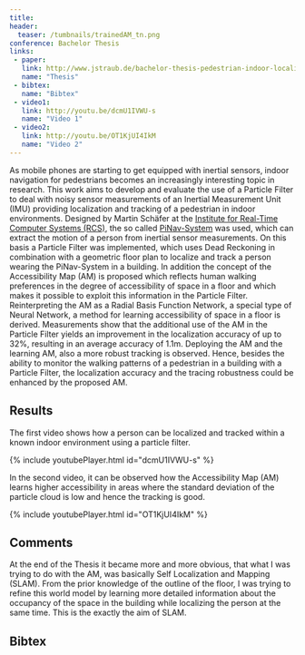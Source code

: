 ```yaml
---
title: 
header:
  teaser: /tumbnails/trainedAM_tn.png
conference: Bachelor Thesis
links: 
 - paper: 
   link: http://www.jstraub.de/bachelor-thesis-pedestrian-indoor-localization-tracking-particle-filter-combined-learning-accessibility-map/
   name: "Thesis"
 - bibtex: 
   name: "Bibtex"
 - video1: 
   link: http://youtu.be/dcmU1IVWU-s
   name: "Video 1"
 - video2: 
   link: http://youtu.be/OT1KjUI4IkM
   name: "Video 2"
---
```


As mobile phones are starting to get equipped with inertial sensors,
indoor navigation for pedestrians becomes an increasingly interesting
topic in research. This work aims to develop and evaluate the use of a
Particle Filter to deal with noisy sensor measurements of an Inertial
Measurement Unit (IMU) providing localization and tracking of a
pedestrian in indoor environments. Designed by Martin Schäfer at the
[Institute for Real-Time Computer Systems
(RCS)](http://www.rcs.ei.tum.de/en/home/), the so called
[PiNav-System](http://www.rcs.ei.tum.de/research/pinav-pedestrian-indoor-navigation/) was used, which can extract the motion of a person from
inertial sensor measurements. On this basis a Particle Filter was
implemented, which uses Dead Reckoning in combination with a geometric
floor plan to localize and track a person wearing the PiNav-System in a
building. In addition the concept of the Accessibility Map (AM) is
proposed which reflects human walking preferences in the degree of
accessibility of space in a floor and which makes it possible to
exploit this information in the Particle Filter. Reinterpreting the AM
as a Radial Basis Function Network, a special type of Neural Network, a
method for learning accessibility of space in a floor is derived.
Measurements show that the additional use of the AM in the Particle
Filter yields an improvement in the localization accuracy of up to 32%,
resulting in an average accuracy of 1.1m. Deploying the AM and the
learning AM, also a more robust tracking is observed. Hence, besides
the ability to monitor the walking patterns of a pedestrian in a
building with a Particle Filter, the localization accuracy and the
tracing robustness could be enhanced by the proposed AM.

## Results

The first video shows how a person can be localized and tracked within
a known indoor environment using a particle filter.

{% include youtubePlayer.html id="dcmU1IVWU-s" %}

In the second video, it can be observed how the Accessibility Map (AM)
learns higher accessibility in areas where the standard deviation of
the particle cloud is low and hence the tracking is good.

{% include youtubePlayer.html id="OT1KjUI4IkM" %}

## Comments

At the end of the Thesis it became more and more obvious, that what I
was trying to do with the AM, was basically Self Localization and
Mapping (SLAM). From the prior knowledge of the outline of the floor, I
was trying to refine this world model by learning more detailed
information about the occupancy of the space in the building while
localizing the person at the same time. This is the exactly the aim of
SLAM.

## Bibtex <a id="bibtex"></a>
```
```

